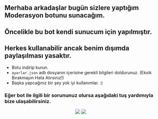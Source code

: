 ## Merhaba arkadaşlar bugün sizlere yaptığım **Moderasyon** botunu sunacağım.
## Öncelikle bu bot kendi sunucum için yapılmıştır.
## Herkes kullanabilir ancak benim dışımda paylaşılması yasaktır.

* Botu indirip kurun.
* `ayarlar.json` adlı dosyanın içerisine gerekli bilgileri doldurunuz. (Eksik Bırakmayın Hata Alırsınız!)
* Başka yapcağınız bir şey yok iyi kullanımlar. :)

### Eğer bot ile ilgili bir sorununuz olursa aşağıdaki tuş yardımıyla bize ulaşabilirsiniz.

<p align="center">
  <a href="https:///discord.gg/qvbQ9MWmrZ"><img src="https://img.shields.io/badge/Desiré%20%20-1d202b.svg?&style=for-the-badge&logo=discord&logoColor=white"></a>
  <a href="https://discord.com/users/681250871119446025"><img src="https://img.shields.io/badge/Shréwd%20%20-1d202b.svg?&style=for-the-badge&logo=discord&logoColor=white"></a>
</p>
